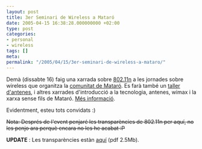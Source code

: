 ```yaml
---
layout: post
title: 3er Seminari de Wireless a Mataró
date: 2005-04-15 16:38:28.000000000 +02:00
type: post
categories:
- personal
- wireless
tags: []
meta:
permalink: "/2005/04/15/3er-seminari-de-wireless-a-mataro/"
---
```

Demà (dissabte 16) faig una xarrada sobre [802.11n](http://www.wifipedia.org/moin.cgi/802.11n) a les jornades sobre wireless que organitza la [comunitat de Mataró](/wiki/pmwiki.php/Main/HomePage). Es farà també un [taller d'antenes](http://www.matarowireless.net/esdeveniments/seminari/taller.html), i altres xarrades d'introducció a la tecnologia, antenes, wimax i la xarxa sense fils de Mataró. [Més informació](http://www.matarowireless.net/esdeveniments/seminari/3erSeminari.html).

Evidentment, esteu tots convidats :)

~~Nota: Després de l'event penjaré les transparències de 802.11n per aquí, no les penjo ara perquè encara no les he acabat :P~~

**UPDATE** : Les transparències estàn [aquí](/writings/80211n-mataro.pdf) (pdf 2.5Mb).

